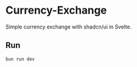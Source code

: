 # Currency-Exchange

Simple currency exchange with shadcn/ui in Svelte.

## Run
```bash
bun run dev
```

